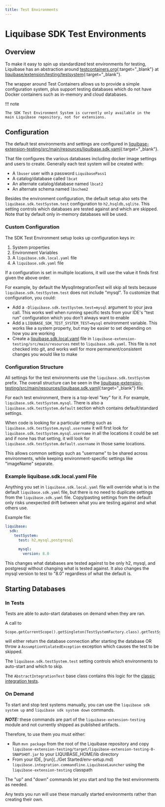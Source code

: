 ```yaml
---
title: Test Environments
---
```


# Liquibase SDK Test Environments

## Overview

To make it easy to spin up standardized test environments for testing, Liquibase has an abstraction around [testcontainers.org](https://testcontainers.org){:target="_blank"}
at [liquibase/extension/testing/testsystem](https://github.com/liquibase/liquibase/tree/master/liquibase-extension-testing/src/main/java/liquibase/extension/testing/testsystem){:target="_blank"}.

The wrapper around Test Containers allows us to provide a simple configuration system, plus support testing databases which do not have Docker containers such as in-memory and cloud databases.

!!! note

    The SDK Test Environment System is currently only available in the main Liquibase repository, not for extensions.

## Configuration

The default test environments and settings are configured in [liquibase-extension-testing/src/main/resources/liquibase.sdk.yaml](https://github.com/liquibase/liquibase/tree/master/liquibase-extension-testing/src/main/resources/liquibase.sdk.yaml){:target="_blank"}.

That file configures the various databases including docker image settings and users to create. Generally each test system will be created with:

- A `lbuser` user with a password `LiquibasePass1`
- A catalog/database called `lbcat`
- An alternate catalog/database named `lbcat2` 
- An alternate schema named `lbschem2`

Besides the environment configuration, the default setup also sets the `liquibase.sdk.testSystem.test` configuration to `h2,hsqldb,sqlite`. This setting controls which databases are tested against and which are skipped. Note that by default only in-memory databases will be used.

### Custom Configuration

The SDK Test Environment setup looks up configuration keys in:

1. System properties
1. Environment Variables
1. A `liquibase.sdk.local.yaml` file
1. A `liquibase.sdk.yaml` file

If a configuration is set in multiple locations, it will use the value it finds first given the above order.

For example, by default the MysqlIntegrationTest will skip all tests because `liquibase.sdk.testSystem.test` does not include "mysql". To customize that configuration, you could:

- Add a `-Dliquibase.sdk.testSystem.test=mysql` argument to your java call. This works well when running specific tests from your IDE's "test run" configuration which you don't always want to enable
- Add a `LIQUBASE_SDK_TEST_SYSTEM_TEST=mysql` environment variable. This works like a system property, but may be easier to set depending on how you are working
- Create a [liquibase.sdk.local.yaml](#example-liquibasesdklocalyaml-file) file in `liquibase-extension-testing/src/main/resources` next to `liquibase.sdk.yaml`. This file is not checked into git, and works well for more permanent/consistent changes you would like to make

### Configuration Structure

All settings for the test environments use the `liquibase.sdk.testSystem` prefix. The overall structure can be seen in the [liquibase-extension-testing/src/main/resources/liquibase.sdk.yaml](https://github.com/liquibase/liquibase/tree/master/liquibase-extension-testing/src/main/resources/liquibase.sdk.yaml){:target="_blank"} file.

For each test environment, there is a top-level "key" for it. For example, `liquibase.sdk.testSystem.mysql`. There is also a `liquibase.sdk.testSystem.default` section which contains default/standard settings.

When code is looking for a particular setting such as `liquibase.sdk.testSystem.mysql.username` it will first look for `liquibase.sdk.testSystem.mysql.username` in all the locations it could be set
and if none has that setting, it will look for `liquibase.sdk.testSystem.default.username` in those same locations.

This allows common settings such as "username" to be shared across environments, while keeping environment-specific settings like "imageName" separate. 

### Example liquibase.sdk.local.yaml File

Anything you set in `liquibase.sdk.local.yaml` file will override what is in the default `liquibase.sdk.yaml` file, but there is no need to duplicate settings from the `liquibase.sdk.yaml` file.
Copy/pasting settings from the default only risks unexpected drift between what you are testing against and what others use.

Example file:

```yaml
liquibase:
  sdk:
    testSystem:
      test: h2,mysql,postgresql

      mysql:
        version: 8.0
```

This changes what databases are tested against to be only h2, mysql, and postgresql without changing what is tested against. It also changes the mysql version to test to "8.0" regardless of what the default is.

## Starting Databases

### In Tests

Tests are able to auto-start databases on demand when they are ran. 

A call to 
```
Scope.getCurrentScope().getSingleton(TestSystemFactory.class).getTestSystem("mysql")
```

will either return the database connection after starting the database OR throw a `AssumptionViolatedException` exception which causes the test to be skipped.

The `liquibase.sdk.testSystem.test` setting controls which environments to auto-start and which to skip.

The `AbstractIntegrationTest` base class contains this logic for the [classic integration tests](integration-tests.md).

### On Demand

To start and stop test systems manually, you can use the `liquibase sdk system up` and `liquibase sdk system down` commands.

**_NOTE:_** these commands are part of the `liquibase-extension-testing` module and not currently shipped as published artifacts.

Therefore, to use them you must either:

- Run `mvn package` from the root of the Liquibase repository and copy `liquibase-extension-testing/target/liquibase-extension-testing-0-SNAPSHOT.jar` to your LIQUIBASE_HOME/lib directory 
- From your IDE, [run](../Get Started/env-setup.md) `liquibase.integration.commandline.LiquibaseLauncher` using the `liquibase-extension-testing` classpath 

The "up" and "down" commands let you start and top the test environments as needed. 

Any tests you run will use these manually started environments rather than creating their own.  